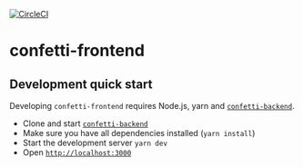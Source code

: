 [![CircleCI](https://circleci.com/gh/giantswarm/confetti-frontend.svg?style=shield&circle-token=127ce51f58db33b1bc1543a12870733d77afbff9)](https://circleci.com/gh/giantswarm/confetti-frontend)

# confetti-frontend

## Development quick start

Developing `confetti-frontend` requires Node.js, yarn and [`confetti-backend`].

- Clone and start [`confetti-backend`]
- Make sure you have all dependencies installed (`yarn install`)
- Start the development server `yarn dev`
- Open [`http://localhost:3000`]


[`confetti-backend`]: https://github.com/giantswarm/confetti-backend
[`http://localhost:3000`]: http://localhost:3000/
